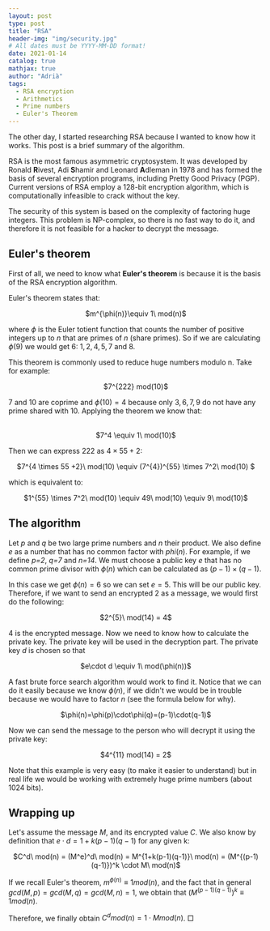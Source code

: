 ```yaml
---
layout: post
type: post
title: "RSA"
header-img: "img/security.jpg"
# All dates must be YYYY-MM-DD format!
date: 2021-01-14
catalog: true
mathjax: true
author: "Adrià"
tags:
  - RSA encryption
  - Arithmetics
  - Prime numbers
  - Euler's Theorem
---
```


The other day, I started researching RSA because I wanted to know how it works. This post is a brief summary of the algorithm. 

RSA is the most famous asymmetric cryptosystem. It was developed by Ronald **R**ivest, Adi **S**hamir and Leonard **A**dleman in 1978 and has formed the basis of several encryption programs, including Pretty Good Privacy (PGP). Current versions of RSA employ a 128-bit encryption algorithm, which is computationally infeasible to crack without the key.

The security of this system is based on the complexity of factoring huge integers. This problem is NP-complex, so there is no fast way to do it, and therefore it is not feasible for a hacker to decrypt the message.

## Euler's theorem

First of all, we need to know what **Euler's theorem** is because it is the basis of the RSA encryption algorithm.

Euler's theorem states that:

<div align="center">
  $m^{\phi(n)}\equiv 1\ mod(n)$
</div>

where $\phi$ is the Euler totient function that counts the number of positive integers up to *n* that are primes of $n$ (share primes). So if we are calculating $\phi(9)$ we would get $6$: $1,2,4,5,7$ and $8$.


This theorem is commonly used to reduce huge numbers modulo n. Take for example:
<div align="center">
 $7^{222} mod(10)$
 </div>


$7$ and $10$ are coprime and $\phi(10)=4$ because only $3,6,7,9$ do not have any prime shared with $10$. Applying the theorem we know that:

<br>
<div align="center">
$7^4 \equiv 1\ mod(10)$
</div>

Then we can express $222$ as $4\times55+2$:<br>
<div align="center">
$7^{4 \times 55 +2}\ mod(10) \equiv (7^{4})^{55} \times 7^2\ mod(10) $
</div>

which is equivalent to:
<div align="center">
$1^{55} \times 7^2\ mod(10) \equiv 49\ mod(10) \equiv  9\ mod(10)$
</div>


## The algorithm

Let $p$ and $q$ be two large prime numbers and *n* their product. We also define *e* as a number that has no common factor with $phi(n)$. For example, if we define *p=2*, *q=7* and *n=14*. We must choose a public key $e$ that has no common prime divisor with $\phi(n)$ which can be calculated as $(p-1) \times (q-1)$.


In this case we get $\phi(n)=6$ so we can set $e=5$. This will be our public key. Therefore, if we want to send an encrypted $2$ as a message, we would first do the following:

<div align="center">
 $2^{5}\ mod(14) = 4$ 
</div>

$4$ is the encrypted message. Now we need to know how to calculate the private key. The private key will be used in the decryption part. The private key *d* is chosen so that

<div align="center">
 $e\cdot d \equiv 1\ mod(\phi(n))$
</div>


A fast brute force search algorithm would work to find it. Notice that we can do it easily because we know $\phi(n)$, if we didn't we would be in trouble because we would have to factor *n* (see the formula below for why).

<div align="center">
$\phi(n)=\phi(p)\cdot\phi(q)=(p-1)\cdot(q-1)$
</div>


Now we can send the message to the person who will decrypt it using the private key: 
<div align="center">
 $4^{11} mod(14) = 2$ 
 </div>


Note that this example is very easy (to make it easier to understand) but in real life we would be working with extremely huge prime numbers (about 1024 bits).

## Wrapping up

Let's assume the message *M*, and its encrypted value *C*. We also know by definition that  $e\cdot d=1+k(p-1)(q-1)$ for any given k:

<div align="center">
$C^d\ mod(n) = (M^e)^d\ mod(n) = M^{1+k(p-1)(q-1)}\ mod(n) = (M^{(p-1)(q-1)})^k \cdot M\ mod(n)$
 </div>

If we recall Euler's theorem, $m^{\phi(n)} \equiv 1 mod(n)$, and the fact that in general $gcd(M,p)=gcd(M,q)=gcd(M,n)=1$, we obtain that $(M^{(p-1)(q-1)})^k \equiv 1 mod(n)$.

Therefore, we finally obtain $C^d mod(n) = 1 \cdot M mod(n)$. □